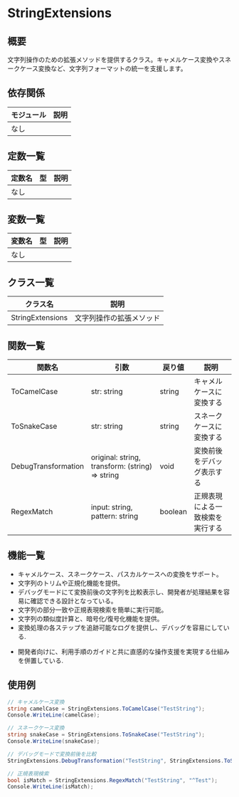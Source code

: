 # StringExtensions

## 概要
文字列操作のための拡張メソッドを提供するクラス。キャメルケース変換やスネークケース変換など、文字列フォーマットの統一を支援します。

## 依存関係
| モジュール | 説明 |
|-----------|------|
| なし      |      |

## 定数一覧
| 定数名 | 型 | 説明 |
|--------|----|------|
| なし   |    |      |

## 変数一覧
| 変数名 | 型 | 説明 |
|--------|----|------|
| なし   |    |      |

## クラス一覧
| クラス名          | 説明                     |
|-------------------|--------------------------|
| StringExtensions  | 文字列操作の拡張メソッド |

## 関数一覧
| 関数名           | 引数                              | 戻り値   | 説明                                      |
|------------------|-----------------------------------|----------|-------------------------------------------|
| ToCamelCase      | str: string                       | string   | キャメルケースに変換する                  |
| ToSnakeCase      | str: string                       | string   | スネークケースに変換する                  |
| DebugTransformation | original: string, transform: (string) => string | void | 変換前後をデバッグ表示する            |
| RegexMatch       | input: string, pattern: string      | boolean  | 正規表現による一致検索を実行する            |

## 機能一覧
- キャメルケース、スネークケース、パスカルケースへの変換をサポート。
- 文字列のトリムや正規化機能を提供。
- デバッグモードにて変換前後の文字列を比較表示し、開発者が処理結果を容易に確認できる設計となっている。
- 文字列の部分一致や正規表現検索を簡単に実行可能。
- 文字列の類似度計算と、暗号化/復号化機能を提供。
- 変換処理の各ステップを追跡可能なログを提供し、デバッグを容易にしている.
+ 開発者向けに、利用手順のガイドと共に直感的な操作支援を実現する仕組みを併置している.


## 使用例
```csharp
// キャメルケース変換
string camelCase = StringExtensions.ToCamelCase("TestString");
Console.WriteLine(camelCase);

// スネークケース変換
string snakeCase = StringExtensions.ToSnakeCase("TestString");
Console.WriteLine(snakeCase);

// デバッグモードで変換前後を比較
StringExtensions.DebugTransformation("TestString", StringExtensions.ToSnakeCase);

// 正規表現検索
bool isMatch = StringExtensions.RegexMatch("TestString", "^Test");
Console.WriteLine(isMatch);
```
